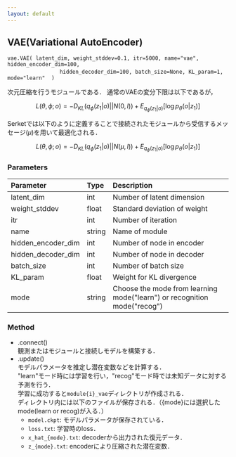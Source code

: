 ```yaml
---
layout: default
---
```

## VAE(Variational AutoEncoder)

```
vae.VAE( latent_dim, weight_stddev=0.1, itr=5000, name="vae", hidden_encoder_dim=100,
          　　　　hidden_decoder_dim=100, batch_size=None, KL_param=1, mode="learn"  )
```

次元圧縮を行うモジュールである．
通常のVAEの変分下限は以下であるが，

```math
L(\theta, \phi; o) = -D_{KL}(q_{\phi}(z_1|o)||N(0, I))+E_{q_{\phi}(z_1|o)}[\log p_{\theta}(o|z_1)]
```
Serketでは以下のように定義することで接続されたモジュールから受信するメッセージ($\mu$)を用いて最適化される．

```math
L(\theta, \phi; o) = -D_{KL}(q_{\phi}(z_1|o)||N(\mu, I))+E_{q_{\phi}(z_1|o)}[\log p_{\theta}(o|z_1)]
```

### Parameters

| Parameter | Type | Description |
|:----------|:-----|:------------|
| latent_dim | int | Number of latent dimension |
| weight_stddev | float | Standard deviation of weight |
| itr       | int | Number of iteration |
| name      | string | Name of module |
| hidden_encoder_dim | int | Number of node in encoder |
| hidden_decoder_dim | int | Number of node in decoder |
| batch_size | int | Number of batch size |
| KL_param  | float | Weight for KL divergence |
| mode      | string | Choose the mode from learning mode("learn") or recognition mode("recog") |


### Method

- .connect()  
観測またはモジュールと接続しモデルを構築する．
- .update()  
モデルパラメータを推定し潜在変数などを計算する．  
"learn"モード時には学習を行い，"recog"モード時では未知データに対する予測を行う．  
学習に成功すると`module{i}_vae`ディレクトリが作成される．  
ディレクトリ内には以下のファイルが保存される．（{mode}には選択したmode(learn or recog)が入る．）
    - `model.ckpt`: モデルパラメータが保存されている．
    - `loss.txt`: 学習時のloss．
    - `x_hat_{mode}.txt`: decoderから出力された復元データ．
    - `z_{mode}.txt`: encoderにより圧縮された潜在変数．  